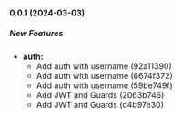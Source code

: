 #### 0.0.1 (2024-03-03)

##### New Features

* **auth:**
  *  Add auth with username (92a11390)
  *  Add auth with username (6674f372)
  *  Add auth with username (59be749f)
  *  Add JWT and Guards (2063b746)
  *  Add JWT and Guards (d4b97e30)

